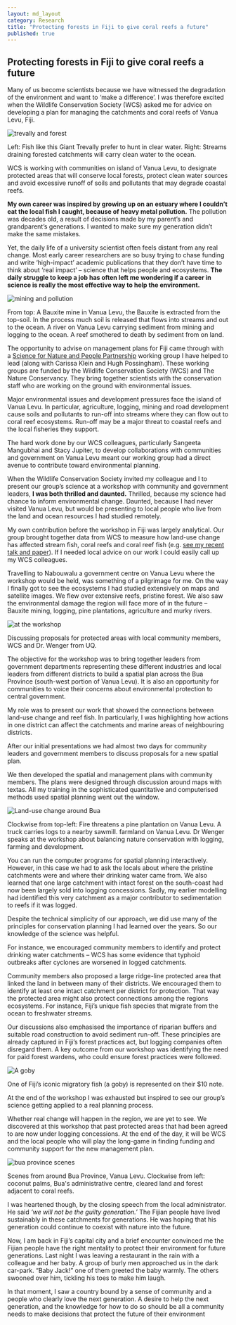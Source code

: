 ```yaml
---
layout: md_layout
category: Research
title: "Protecting forests in Fiji to give coral reefs a future"
published: true    
---
```



## Protecting forests in Fiji to give coral reefs a future    

Many of us become scientists because we have witnessed the degradation of the environment and want to ‘make a difference’. I was therefore excited when the Wildlife Conservation Society (WCS) asked me for advice on developing a plan for managing the catchments and coral reefs of Vanua Levu, Fiji.   


<div class = "image_caption_wide">
<img src ="/Images/trevally-forest.png" alt="trevally and forest" class="image_float_wide"/>
<p> Left: Fish like this Giant Trevally prefer to hunt in clear water. Right: Streams draining forested catchments will carry clean water to the ocean. </p>
</div>   

WCS is working with communities on island of Vanua Levu, to designate protected areas that will conserve local forests, protect clean water sources and avoid excessive runoff of soils and pollutants that may degrade coastal reefs.  

**My own career was inspired by growing up on an estuary where I couldn’t eat the local fish I caught, because of heavy metal pollution.** The pollution was decades old, a result of decisions made by my parent’s and grandparent’s generations. I wanted to make sure my generation didn’t make the same mistakes.  


Yet, the daily life of a university scientist often feels distant from any real change. Most early career researchers are so busy trying to chase funding and write ‘high-impact’ academic publications that they don’t have time to think about ‘real impact’ – science that helps people and ecosystems. **The daily struggle to keep a job has often left me wondering if a career in science is really the most effective way to help the environment.**  


<div class = "image_caption_long">
<img src ="/Images/r2rpic.png" alt="mining and pollution" class="image_long"/>  
<p> From top: A Bauxite mine in Vanua Levu, the Bauxite is extracted from the top-soil. In the process much soil is released that flows into streams and out to the ocean. A river on Vanua Levu carrying sediment from mining and logging to the ocean. A reef smothered to death by sediment from on land.
 </p>
</div>   

The opportunity to advise on management plans for Fiji came through with a [Science for Nature and People Partnership](http://snappartnership.net/groups/ridges-to-reef-fisheries/) working group I have helped to lead (along with Carissa Klein and Hugh Possingham). These working groups are funded by the Wildlife Conservation Society (WCS) and The Nature Conservancy. They bring together scientists with the conservation staff who are working on the ground with environmental issues.  

Major environmental issues and development pressures face the island of Vanua Levu. In particular, agriculture, logging, mining and road development cause soils and pollutants to run-off into streams where they can flow out to coral reef ecosystems. Run-off may be a major threat to coastal reefs and the local fisheries they support.  


The hard work done by our WCS colleagues, particularly Sangeeta Mangubhai and Stacy Jupiter, to develop collaborations with communities and government on Vanua Levu meant our working group had a direct avenue to contribute toward environmental planning.  

When the Wildlife Conservation Society invited my colleague and I to present our group’s science at a workshop with community and government leaders, **I was both thrilled and daunted.** Thrilled, because my science had chance to inform environmental change. Daunted, because I had never visited Vanua Levu, but would be presenting to local people who live from the land and ocean resources I had studied remotely.  

My own contribution before the workshop in Fiji was largely analytical. Our group brought together data from WCS to measure how land-use change has affected stream fish, coral reefs and coral reef fish (e.g. [see my recent talk and paper](/Research/2016/07/07/SCBO2016-talk.html)). If I needed local advice on our work I could easily call up my WCS colleagues.  


Travelling to Nabouwalu a government centre on Vanua Levu where the workshop would be held, was something of a pilgrimage for me. On the way I finally got to see the ecosystems I had studied extensively on maps and satellite images. We flew over extensive reefs, pristine forest. We also saw the environmental damage the region will face more of in the future – Bauxite mining, logging, pine plantations, agriculture and murky rivers.  


<div class = "image_caption">
<img src ="/Images/r2rworkshop.JPG" alt="at the workshop" class="image_float"/>
<p> Discussing proposals for protected areas with local community members, WCS and Dr. Wenger from UQ.  
 </p>
</div>    

The objective for the workshop was to bring together leaders from government departments representing these different industries and local leaders from different districts to build a spatial plan across the Bua Province (south-west portion of Vanua Levu). It is also an opportunity for communities to voice their concerns about environmental protection to central government.  


My role was to present our work that showed the connections between land-use change and reef fish. In particularly, I was highlighting how actions in one district can affect the catchments and marine areas of neighbouring districts.  

After our initial presentations we had almost two days for community leaders and government members to discuss proposals for a new spatial plan.  

We then developed the spatial and management plans with community members. The plans were designed through discussion around maps with textas. All my training in the sophisticated quantitative and computerised methods used spatial planning went out the window.  

<div class = "image_caption">
<img src ="/Images/land-use-change-bua.png" alt="Land-use change around Bua" class="image_float"/>
<p> Clockwise from top-left: Fire threatens a pine plantation on Vanua Levu. A truck carries logs to a nearby sawmill. farmland on Vanua Levu. Dr Wenger speaks at the workshop about balancing nature conservation with logging, farming and development.
 </p>
</div>     

You can run the computer programs for spatial planning interactively. However, in this case we had to ask the locals about where the pristine catchments were and where their drinking water came from. We also learned that one large catchment with intact forest on the south-coast had now been largely sold into logging concessions. Sadly, my earlier modelling had identified this very catchment as a major contributor to sedimentation to reefs if it was logged.   

Despite the technical simplicity of our approach, we did use many of the principles for conservation planning I had learned over the years. So our knowledge of the science was helpful.  

For instance, we encouraged community members to identify and protect drinking water catchments – WCS has some evidence that typhoid outbreaks after cyclones are worsened in logged catchments.  

Community members also proposed a large ridge-line protected area that linked the land in between many of their districts. We encouraged them to identify at least one intact catchment per district for protection. That way the protected area might also protect connections among the regions ecosystems. For instance, Fiji’s unique fish species that migrate from the ocean to freshwater streams.  

Our discussions also emphasised the importance of riparian buffers and suitable road construction to avoid sediment run-off. These principles are already captured in Fiji’s forest practices act, but logging companies often disregard them. A key outcome from our workshop was identifying the need for paid forest wardens, who could ensure forest practices were followed.  

<div class = "image_caption_fixed">
<img src ="/Images/beli-goby.JPG" alt="A goby" class = "image_normal"/>
<p> One of Fiji’s iconic migratory fish (a goby) is represented on their $10 note.
 </p>
</div>      

At the end of the workshop I was exhausted but inspired to see our group’s science getting applied to a real planning process.  

Whether real change will happen in the region, we are yet to see. We discovered at this workshop that past protected areas that had been agreed to are now under logging concessions. At the end of the day, it will be WCS and the local people who will play the long-game in finding funding and community support for the new management plan.



<div class = "image_caption_wide">
<img src ="/Images/bua-province.png" alt="bua province scenes" class="image_float_wide"/>
<p> Scenes from around Bua Province, Vanua Levu. Clockwise from left: coconut palms, Bua's administrative centre, cleared land and forest adjacent to coral reefs.
 </p>
</div>   


I was heartened though, by the closing speech from the local administrator. He said *‘we will not be the guilty generation.’* The Fijian people have lived sustainably in these catchments for generations. He was hoping that his generation could continue to coexist with nature into the future.  




Now, I am back in Fiji’s capital city and a brief encounter convinced me the Fijian people have the right mentality to protect their environment for future generations. Last night I was leaving a restaurant in the rain with a colleague and her baby. A group of burly men approached us in the dark car-park. “Baby Jack!” one of them greeted the baby warmly. The others swooned over him, tickling his toes to make him laugh.  


In that moment, I saw a country bound by a sense of community and a people who clearly love the next generation. A desire to help the next generation, and the knowledge for how to do so should be all a community needs to make decisions that protect the future of their environment  
